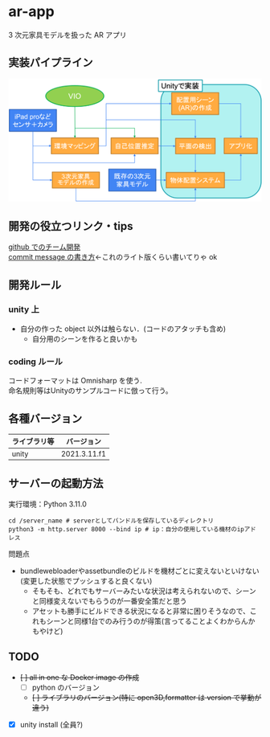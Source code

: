 # ar-app

3 次元家具モデルを扱った AR アプリ

## 実装パイプライン

<img src="imgs/overview.png">

## 開発の役立つリンク・tips

[github でのチーム開発](https://qiita.com/siida36/items/880d92559af9bd245c34)<br>
[commit message の書き方](https://qiita.com/itosho/items/9565c6ad2ffc24c09364)<-これのライト版くらい書いてりゃ ok

## 開発ルール

### unity 上

- 自分の作った object 以外は触らない．(コードのアタッチも含め)
  - 自分用のシーンを作ると良いかも

### coding ルール

コードフォーマットは Omnisharp を使う.<br>
命名規則等はUnityのサンプルコードに倣って行う。

## 各種バージョン

| ライブラリ等 | バージョン   |
| ------------ | ------------ |
| unity        | 2021.3.11.f1 |

## サーバーの起動方法

実行環境：Python 3.11.0
```
cd /server_name # serverとしてバンドルを保存しているディレクトリ
python3 -m http.server 8000 --bind ip # ip：自分の使用している機材のipアドレス
```
問題点
- bundlewebloaderやassetbundleのビルドを機材ごとに変えないといけない (変更した状態でプッシュすると良くない)
  - そもそも、どれでもサーバーみたいな状況は考えられないので、シーンと同様変えないでもらうのが一番安全策だと思う
  - アセットも勝手にビルドできる状況になると非常に困りそうなので、これもシーンと同様1台でのみ行うのが得策(言ってることよくわからんかもやけど)


## TODO

- ~~[ ] all in one な Docker image の作成~~
  - [ ] python のバージョン
  - ~~[ ] ライブラリのバージョン(特に open3D,formatter は version で挙動が違う)~~
- [x] unity install (全員?)
